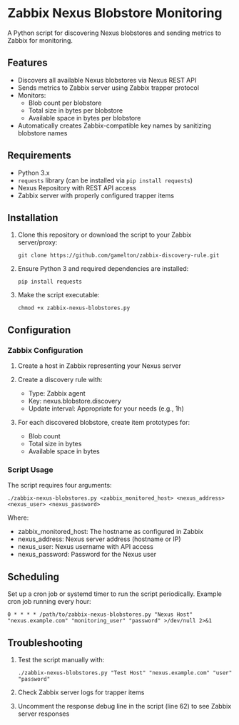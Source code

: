 # Zabbix Nexus Blobstore Monitoring

A Python script for discovering Nexus blobstores and sending metrics to Zabbix for monitoring.

## Features

- Discovers all available Nexus blobstores via Nexus REST API
- Sends metrics to Zabbix server using Zabbix trapper protocol
- Monitors:
    - Blob count per blobstore
    - Total size in bytes per blobstore
    - Available space in bytes per blobstore
- Automatically creates Zabbix-compatible key names by sanitizing blobstore names

## Requirements

- Python 3.x
- `requests` library (can be installed via `pip install requests`)
- Nexus Repository with REST API access
- Zabbix server with properly configured trapper items

## Installation

1. Clone this repository or download the script to your Zabbix server/proxy:

    ```
    git clone https://github.com/gamelton/zabbix-discovery-rule.git
    ```

    
2. Ensure Python 3 and required dependencies are installed:
    
    ```
    pip install requests
    ```

3. Make the script executable:

    ```
    chmod +x zabbix-nexus-blobstores.py
    ```

## Configuration

### Zabbix Configuration

1. Create a host in Zabbix representing your Nexus server
2. Create a discovery rule with:

    - Type: Zabbix agent
    - Key: nexus.blobstore.discovery
    - Update interval: Appropriate for your needs (e.g., 1h)

3. For each discovered blobstore, create item prototypes for:

    - Blob count
    - Total size in bytes
    - Available space in bytes

### Script Usage

The script requires four arguments:

```
./zabbix-nexus-blobstores.py <zabbix_monitored_host> <nexus_address> <nexus_user> <nexus_password>
```

Where:

- zabbix_monitored_host: The hostname as configured in Zabbix
- nexus_address: Nexus server address (hostname or IP)
- nexus_user: Nexus username with API access
- nexus_password: Password for the Nexus user

## Scheduling

Set up a cron job or systemd timer to run the script periodically. Example cron job running every hour:

```
0 * * * * /path/to/zabbix-nexus-blobstores.py "Nexus Host" "nexus.example.com" "monitoring_user" "password" >/dev/null 2>&1
```

## Troubleshooting

1. Test the script manually with:

    ```
    ./zabbix-nexus-blobstores.py "Test Host" "nexus.example.com" "user" "password"
    ```

2. Check Zabbix server logs for trapper items
3. Uncomment the response debug line in the script (line 62) to see Zabbix server responses
